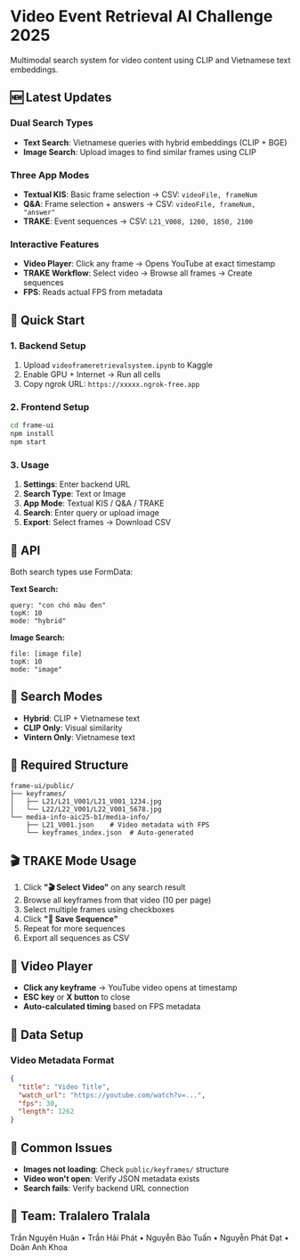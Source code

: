 # Video Event Retrieval AI Challenge 2025

Multimodal search system for video content using CLIP and Vietnamese text embeddings.

## 🆕 Latest Updates

### **Dual Search Types**
- **Text Search**: Vietnamese queries with hybrid embeddings (CLIP + BGE)
- **Image Search**: Upload images to find similar frames using CLIP

### **Three App Modes**
- **Textual KIS**: Basic frame selection → CSV: `videoFile, frameNum`
- **Q&A**: Frame selection + answers → CSV: `videoFile, frameNum, "answer"`  
- **TRAKE**: Event sequences → CSV: `L21_V008, 1200, 1850, 2100`

### **Interactive Features**
- **Video Player**: Click any frame → Opens YouTube at exact timestamp
- **TRAKE Workflow**: Select video → Browse all frames → Create sequences
- **FPS**: Reads actual FPS from metadata

## 🚀 Quick Start

### 1. Backend Setup
1. Upload `videoframeretrievalsystem.ipynb` to Kaggle
2. Enable GPU + Internet → Run all cells
3. Copy ngrok URL: `https://xxxxx.ngrok-free.app`

### 2. Frontend Setup
```bash
cd frame-ui
npm install
npm start
```

### 3. Usage
1. **Settings**: Enter backend URL
2. **Search Type**: Text or Image
3. **App Mode**: Textual KIS / Q&A / TRAKE
4. **Search**: Enter query or upload image
5. **Export**: Select frames → Download CSV

## 🔧 API

Both search types use FormData:

**Text Search:**
```
query: "con chó màu đen"
topK: 10
mode: "hybrid"
```

**Image Search:**
```
file: [image file]
topK: 10
mode: "image"
```

## 🎯 Search Modes

- **Hybrid**: CLIP + Vietnamese text
- **CLIP Only**: Visual similarity
- **Vintern Only**: Vietnamese text

## 📁 Required Structure

```
frame-ui/public/
├── keyframes/
│   ├── L21/L21_V001/L21_V001_1234.jpg
│   └── L22/L22_V001/L22_V001_5678.jpg
└── media-info-aic25-b1/media-info/
    ├── L21_V001.json    # Video metadata with FPS
    └── keyframes_index.json  # Auto-generated
```

## 🎬 TRAKE Mode Usage

1. Click **"🎬 Select Video"** on any search result
2. Browse all keyframes from that video (10 per page)
3. Select multiple frames using checkboxes
4. Click **"💾 Save Sequence"** 
5. Repeat for more sequences
6. Export all sequences as CSV

## 🎥 Video Player

- **Click any keyframe** → YouTube video opens at timestamp
- **ESC key** or **X button** to close
- **Auto-calculated timing** based on FPS metadata

## 🔧 Data Setup

### Video Metadata Format
```json
{
  "title": "Video Title",
  "watch_url": "https://youtube.com/watch?v=...",
  "fps": 30,
  "length": 1262
}
```

## 🚨 Common Issues

- **Images not loading**: Check `public/keyframes/` structure
- **Video won't open**: Verify JSON metadata exists
- **Search fails**: Verify backend URL connection

## 👥 Team: Tralalero Tralala
Trần Nguyên Huân • Trần Hải Phát • Nguyễn Bảo Tuấn • Nguyễn Phát Đạt • Doãn Anh Khoa